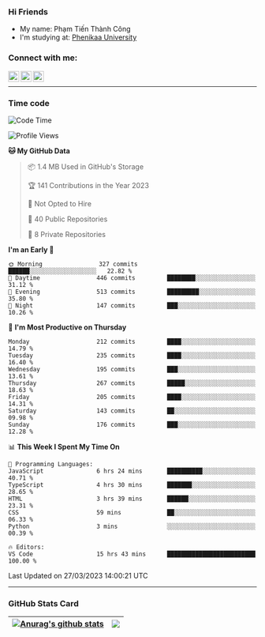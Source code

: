 ### Hi Friends

- My name: Phạm Tiến Thành Công
- I'm studying at: [Phenikaa University]


### Connect with me:
[<img align="left" alt="PhamTienThanhCong | Facebook" width="22px" src="https://upload.wikimedia.org/wikipedia/commons/thumb/1/16/Facebook-icon-1.png/640px-Facebook-icon-1.png" />][facebook]
[<img align="left" alt="PhamTienThanhCong | Zalo" width="22px" src="https://www.anphatpc.com.vn/template/anphat_2020v2/images/icon-zalo.jpg" />][zalo]
[<img align="left" alt="PhamTienThanhCong | LinkedIn" width="22px" src="https://cdn3.iconfinder.com/data/icons/inficons/512/linkedin.png" />][linkedin]

<br />

---

### Time code

<!--START_SECTION:waka-->
![Code Time](http://img.shields.io/badge/Code%20Time-955%20hrs%2025%20mins-blue)

![Profile Views](http://img.shields.io/badge/Profile%20Views-21-blue)

**🐱 My GitHub Data** 

> 📦 1.4 MB Used in GitHub's Storage 
 > 
> 🏆 141 Contributions in the Year 2023
 > 
> 🚫 Not Opted to Hire
 > 
> 📜 40 Public Repositories 
 > 
> 🔑 8 Private Repositories 
 > 
**I'm an Early 🐤** 

```text
🌞 Morning                327 commits         ██████░░░░░░░░░░░░░░░░░░░   22.82 % 
🌆 Daytime                446 commits         ████████░░░░░░░░░░░░░░░░░   31.12 % 
🌃 Evening                513 commits         █████████░░░░░░░░░░░░░░░░   35.80 % 
🌙 Night                  147 commits         ███░░░░░░░░░░░░░░░░░░░░░░   10.26 % 
```
📅 **I'm Most Productive on Thursday** 

```text
Monday                   212 commits         ████░░░░░░░░░░░░░░░░░░░░░   14.79 % 
Tuesday                  235 commits         ████░░░░░░░░░░░░░░░░░░░░░   16.40 % 
Wednesday                195 commits         ███░░░░░░░░░░░░░░░░░░░░░░   13.61 % 
Thursday                 267 commits         █████░░░░░░░░░░░░░░░░░░░░   18.63 % 
Friday                   205 commits         ████░░░░░░░░░░░░░░░░░░░░░   14.31 % 
Saturday                 143 commits         ██░░░░░░░░░░░░░░░░░░░░░░░   09.98 % 
Sunday                   176 commits         ███░░░░░░░░░░░░░░░░░░░░░░   12.28 % 
```


📊 **This Week I Spent My Time On** 

```text
💬 Programming Languages: 
JavaScript               6 hrs 24 mins       ██████████░░░░░░░░░░░░░░░   40.71 % 
TypeScript               4 hrs 30 mins       ███████░░░░░░░░░░░░░░░░░░   28.65 % 
HTML                     3 hrs 39 mins       ██████░░░░░░░░░░░░░░░░░░░   23.31 % 
CSS                      59 mins             ██░░░░░░░░░░░░░░░░░░░░░░░   06.33 % 
Python                   3 mins              ░░░░░░░░░░░░░░░░░░░░░░░░░   00.39 % 

🔥 Editors: 
VS Code                  15 hrs 43 mins      █████████████████████████   100.00 % 
```


 Last Updated on 27/03/2023 14:00:21 UTC
<!--END_SECTION:waka-->

---

### GitHub Stats Card

| <a href="https://github.com/phamtienthanhcong"><img align="center" src="https://github-readme-stats.vercel.app/api?username=PhamTienThanhCong&show_icons=true&include_all_commits=true&theme=buefy&hide_border=true&theme=ocean_dark" alt="Anurag's github stats" /></a> | <a href="https://github.com/phamtienthanhcong"><img align="center" src="https://github-readme-stats.vercel.app/api/top-langs/?username=PhamTienThanhCong&layout=compact&theme=buefy&hide_border=true&theme=ocean_dark" /></a> |
| ------------- | ------------- |

[Phenikaa University]: https://phenikaa-uni.edu.vn/vi
[facebook]: https://www.facebook.com/phamtienthanhcong
[linkedin]: https://linkedin.com/in/phamtienthanhcong
[zalo]: https://zalo.me/0396396332
[tiktok]: https://www.tiktok.com/@phamtienthanhcong
[web]: https://github.com/PhamTienThanhCong/web_dev
[min project]: https://github.com/PhamTienThanhCong/Project-Of-Web
[c and cpp]: https://github.com/PhamTienThanhCong/Code_C_and_Cpro
[python]: https://github.com/PhamTienThanhCong/Python_beginer
